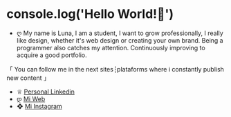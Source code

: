 # console.log('Hello World!👋')

- ღ My name is Luna, I am a student, I want to grow professionally, I really like design, whether it's web design or creating your own brand. Being a programmer also catches my attention. Continuously improving to acquire a good portfolio.

「 You can follow me in the next sites┆plataforms where i constantly publish new content 」
- ♕ [Personal Linkedin](https://www.linkedin.com/in/luna-bianchi-borches-005801205/)
- დ [Mi Web](https://www.eclipsemelodial.com)
- ❖ [Mi Instagram](https://www.instagram.com/luna_bianchib) 

<!---
lunabianchib/lunabianchib is a ✨ special ✨ repository because its `README.md` (this file) appears on your GitHub profile.
You can click the Preview link to take a look at your changes.
--->
